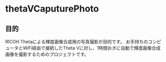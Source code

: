 # thetaVCaputurePhoto

## 目的
RICOH Thetaによる輝度画像合成用の写真撮影が目的です。
お手持ちのコンピュータとWiFi経由で接続したTheta Vに対し、1時間おきに自動で輝度画像合成画像を撮影するためのプロジェクトです。
